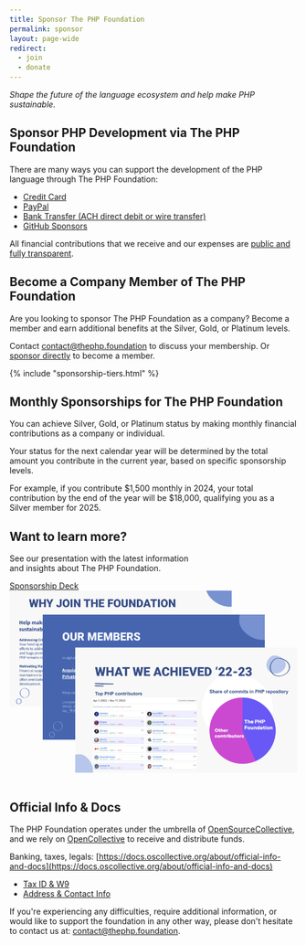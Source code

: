```yaml
---
title: Sponsor The PHP Foundation
permalink: sponsor
layout: page-wide
redirect:
  - join
  - donate  
---
```


_Shape the future of the language ecosystem and help make PHP sustainable._

## Sponsor PHP Development via The PHP Foundation

There are many ways you can support the development of the PHP language through&nbsp;The&nbsp;PHP&nbsp;Foundation:

* [Credit Card](https://opencollective.com/phpfoundation/contribute)
* [PayPal](https://opencollective.com/phpfoundation/contribute)
* [Bank Transfer (ACH direct debit or wire transfer)](https://opencollective.com/phpfoundation/contribute)
* [GitHub Sponsors](https://github.com/sponsors/ThePHPF)

All financial contributions that we receive and our expenses are [public and fully transparent](https://opencollective.com/phpfoundation#category-BUDGET).

## Become a Company Member of The PHP Foundation

Are you looking to sponsor The PHP Foundation as a company? Become a member and earn additional benefits at the Silver, Gold, or Platinum levels.

Contact [contact@thephp.foundation](mailto:contact@thephp.foundation) to discuss your membership.
Or [sponsor directly](https://opencollective.com/phpfoundation) to become a member.

{% include "sponsorship-tiers.html" %}

## Monthly Sponsorships for The PHP Foundation

You can achieve Silver, Gold, or Platinum status by making monthly financial contributions as a company or individual.

Your status for the next calendar year will be determined by the total amount you contribute in the current year, based on specific sponsorship levels.

For example, if you contribute $1,500 monthly in 2024, your total contribution by the end of the year will be $18,000, qualifying you as a Silver member for 2025.

<div class="flex mt-12 mb-12 border-b border-t pt-4">
  <div class="flex-initial w-1/2 pr-2">
<h2 id="membership-deck">Want to learn more?</h2>

See our presentation with the latest information <br>
and insights about The PHP Foundation.

<div class="mt-6">
<a href="https://docs.google.com/presentation/d/1MT7wqcu31DZ7IHheCxWg_Bm01usP0Sh1hBwlqHuqiUE/export/pdf" class="button-link">Sponsorship Deck</a>
</div>
</div>
  <div class="flex-initial w-1/2 ...">
    <img src="/assets/images/slides_img_join.png" alt="">
  </div>
</div>

## Official Info & Docs

The PHP Foundation operates under the umbrella of [OpenSourceCollective](https://www.oscollective.org/), and we rely on [OpenCollective](https://opencollective.com/phpfoundation) to receive and distribute funds.

Banking, taxes, legals:
[https://docs.oscollective.org/about/official-info-and-docs](https://docs.oscollective.org/about/official-info-and-docs)

* [Tax ID & W9](https://docs.oscollective.org/about/official-info-and-docs#tax-id-and-w9)
* [Address & Contact Info](https://docs.oscollective.org/about/official-info-and-docs#address-and-contact-info)

If you're experiencing any difficulties, require additional information, or would like to support the foundation in any other way, please don't hesitate to contact us at: [contact@thephp.foundation](mailto:contact@thephp.foundation).

